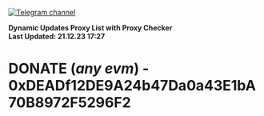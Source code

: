 [![Telegram channel](https://img.shields.io/endpoint?url=https://runkit.io/damiankrawczyk/telegram-badge/branches/master?url=https://t.me/n4z4v0d)](https://t.me/n4z4v0d) 

**Dynamic Updates Proxy List with Proxy Checker**  
**Last Updated: 21.12.23 17:27**

# DONATE (_any evm_) - 0xDEADf12DE9A24b47Da0a43E1bA70B8972F5296F2

